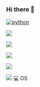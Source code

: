 ### Hi there 👋

[![python](https://img.shields.io/badge/Python-14354C?style=for-the-badge&logo=python&logoColor=white)](https://github.com/JuanBindez/auto)

[![](https://img.shields.io/badge/Django-092E20?style=for-the-badge&logo=django&logoColor=white)](https://github.com/JuanBindez/modelo-para-blog)

[![](https://img.shields.io/badge/Bootstrap-563D7C?style=for-the-badge&logo=bootstrap&logoColor=white)](https://github.com/JuanBindez/html-bootstrap)

[![](https://img.shields.io/badge/HTML5-E34F26?style=for-the-badge&logo=html5&logoColor=white)]()

[![](https://img.shields.io/badge/CSS3-1572B6?style=for-the-badge&logo=css3&logoColor=white)]()

[![](https://img.shields.io/badge/Ubuntu-E95420?style=for-the-badge&logo=ubuntu&logoColor=white)]() 💻 OS

[![]()]()
